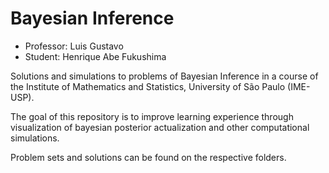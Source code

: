# Bayesian Inference

- Professor: Luis Gustavo
- Student: Henrique Abe Fukushima

Solutions and simulations to problems of Bayesian Inference in a course of the Institute of Mathematics and Statistics, University of São Paulo (IME-USP).

The goal of this repository is to improve learning experience through visualization of bayesian posterior actualization and other computational simulations.

Problem sets and solutions can be found on the respective folders. 